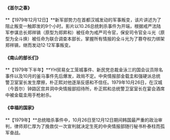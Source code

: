 ####  《首尔之春》

**【1979年12月12日】**新军部势力在首都汉城发动的军事叛变，该片讲述为了阻止叛变一触即发的9个小时。影片以10.26总统刺杀事件为开端，根据戒严法陆军参谋总长郑祥镐（原型为郑昇和）被任命为戒严司令官，保安司令官全斗光（原型为全斗焕）被任命为联合调查本部长，掌握所有情报的全斗光为了篡夺权力绑架郑祥镐，继而发动12·12军事叛变。

#### 《南山的部长们》

**【1979年下半年】**YH贸易女工笼城事件、新民党总裁金泳三的国会议员除名事件以及10月的釜马事件先后爆发，政局不定。中央情报部金载圭和强硬派总统警卫室室长发生摩擦，朴正熙对他逐渐反感和不信任。1979年10月26日，在汉城（今首尔）钟路区宫井洞中央情报部招待所，朴正熙和总统警卫室室长在宴会酒席中被金载圭用手枪射杀。

#### 《幸福的国家》

**【1979年】**总统暗杀事件中，10月26日至12月12日期间韩国最严重的政治审判，律师郑仁厚为了挽救仅一次宣判就决定生死的中央情报部随行秘书朴泰柱而孤军奋战。